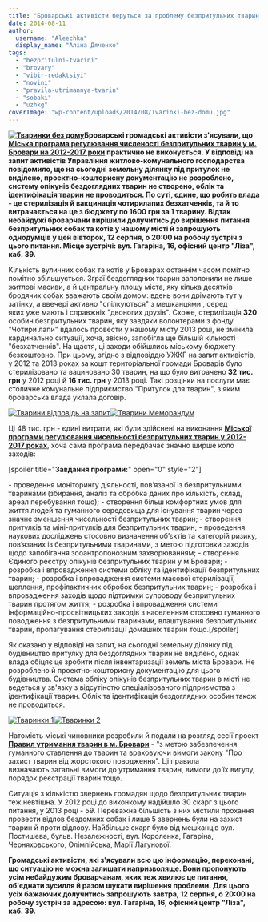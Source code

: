 ```yaml
---
title: "Броварські активісти беруться за проблему безпритульних тварин та шукають однодумців"
date: 2014-08-11
author: 
  username: "Aleechka"
  display_name: "Аліна Дяченко"
tags: 
  - "bezpritulni-tvarini"
  - "brovary"
  - "vibir-redaktsiyi"
  - "novini"
  - "pravila-utrimannya-tvarin"
  - "sobaki"
  - "uzhkg"
coverImage: "wp-content/uploads/2014/08/Tvarinki-bez-domu.jpg"
---
```


**[![Тваринки без дому](https://mpz.brovary.org/wp-content/uploads/2014/08/Tvarinki-bez-domu.jpg)](https://mpz.brovary.org/wp-content/uploads/2014/08/Tvarinki-bez-domu.jpg)Броварські громадські активісти з'ясували, що [Міська програма регулювання численості безпритульних тварин у м. Бровари на 2012-2017 роки](http://docs.brovary.org/p3742/26.07.2012/681-22-06) практично не виконується. У відповіді на запит активістів Управління житлово-комунального господарства повідомило, що на сьогодні земельну ділянку під притулок не виділено, проектно-кошторисну документацію не розроблено, систему опікунів бездоглядних тварин не створено, облік та ідентифікація тварин не проводиться. По суті, єдине, що робить влада - це стерилізація й вакцинація чотирилапих безхатченків, та й то витрачається на це з бюджету по 1600 грн за 1 тварину. Відтак небайдужі броварчани вирішили долучитись до вирішення питання безпритульних собак та котів у нашому місті й запрошують однодумців у цей вівторок, 12 серпня, о 20:00 на робочу зустріч з цього питання. Місце зустрічі: вул. Гагаріна, 16, офісний центр "Ліза", каб. 39.**

Кількість вуличних собак та котів у Броварах останнім часом помітно помітно збільшується. Зграї бездоглядних тварин заполонили не лише житлові масиви, а й центральну площу міста, яку кілька десятків бродячих собак вважають своїм домом: вдень вони дрімають тут у затінку, а ввечері активно "спілкуються" з мешканцями , серед яких уже мають і справжніх "двоногих друзів". Схоже, стерилізація **320** особин безпритульних тварин, яку завдяки волонтерами з фонду "Чотири лапи" вдалось провести у нашому місту 2013 році, не змінила кардинально ситуації, хоча, звісно, запобігла ще більшій кількості "безхатченків". На щастя, ці заходи обійшлись міському бюджету безкоштовно. При цьому, згідно з відповіддю УЖКГ на запит активістів, у 2012 та 2013 роках за кошт територіальної громади Броварів було стерилізовано та вациновано 30 тварин, на що було витрачено **32 тис. грн** у 2012 році й **16 тис. грн** у 2013 році. Такі розцінки на послуги має столичне комунальне підприємство "Притулок для тварин", з яким броварська влада уклала договір.

[![Тварини відповідь на запит](https://mpz.brovary.org/wp-content/uploads/2014/08/Tvarini-vidpovid-na-zapit.jpg)](https://mpz.brovary.org/wp-content/uploads/2014/08/Tvarini-vidpovid-na-zapit.jpg)[![Тварини Меморандум](https://mpz.brovary.org/wp-content/uploads/2014/08/Tvarini-Memorandum.jpg)](https://mpz.brovary.org/wp-content/uploads/2014/08/Tvarini-Memorandum.jpg)

Ці 48 тис. грн - єдині витрати, які були здійснені на виконання [**Міської програми регулювання чисельності безпритульних тварин у 2012-2017 роках**](http://docs.brovary.org/f?u=%2Fsites%2Fdefault%2Ffiles%2Fdoc%2F2012%2Fs-22%2F681-22-06_0.doc), хоча сама програма передбачає значно ширше коло заходів:

\[spoiler title="**Завдання програми:**" open="0" style="2"\]

\- проведення моніторингу діяльності, пов’язаної із безпритульними тваринами (збирання, аналіз та обробка даних про кількість, склад, ареал перебування тощо); - створення більш комфортних умов для життя людей та гуманного середовища для існування тварин через значне зменшення чисельності безпритульних тварин; - створення притулків та міні-притулків для безпритульних тварин; - проведення наукових досліджень стосовно визначення об’єктів та категорій ризику, пов’язаних із безпритульними тваринами, з метою підготовки заходів щодо запобігання зооантропонозним захворюванням; - створення Єдиного реєстру опікунів безпритульних тварин у м.Бровари; - розробка і впровадження системи обліку та ідентифікації безпритульних тварин; - розробка і впровадження системи масової стерилізації, щеплення, профілактичних обробок безпритульних тварин; - розробка і впровадження заходів щодо підтримки супроводу безпритульних тварин протягом життя; - розробка і впровадження системи інформаційно-просвітницьких заходів з населенням стосовно гуманного поводження з безпритульними тваринами, влаштування безпритульних тварин, пропагування стерилізації домашніх тварин тощо.\[/spoiler\]

Як сказано у відповіді на запит, на сьогодні земельну ділянку під будівництво притулку для бездоглядних тварин не виділено, однак влада обіцяє це зробити після інвентаризації земель міста Бровари. Не розроблено й проектно-кошторисну документацію для цього будівництва. Система обліку опікунів безпритульних тварин в місті не ведеться у зв'язку з відсутінстю спеціалізованого підприємства з ідентифікації тварин. Облік та ідентифікація бездоглядних особин також не проводиться.

[![Тваринки 1](https://mpz.brovary.org/wp-content/uploads/2014/08/Tvarinki-1.jpg)](https://mpz.brovary.org/wp-content/uploads/2014/08/Tvarinki-1.jpg)[![Тваринки 2](https://mpz.brovary.org/wp-content/uploads/2014/08/Tvarinki-2.jpg)](https://mpz.brovary.org/wp-content/uploads/2014/08/Tvarinki-2.jpg)

Натомість міські чиновники розробили й подали на розгляд сесії проект [**Правил утримання тварин в м. Бровари**](https://onedrive.live.com/redir?resid=72571393D4771099!1916&authkey=!AG5qZFlV12PnDV8&ithint=file%2c.doc) - "з метою забезпечення гуманного ставлення до тварин та враховуючи вимоги закону "Про захист тварин від жорстокого поводження". Ці правила визначають загальні вимоги до утримання тварин, вимоги до їх вигулу, порядок реєстрації тварин тощо.

Ситуація з кількістю звернень громадян щодо безпритульних тварин теж невтішна. У 2012 році до виконкому надійшло 30 скарг з цього питання, у 2013 році - 59. Переважна більшість з них містили прохання провести відлов бездомних собак і лише 5 звернень були на захист тварин й проти відлову. Найбільше скарг було від мешканців вул. Постишева, бульв. Незалежності, вул. Короленка, Гагаріна, Черняховського, Олімпійська, Марії Лагунової.

**Громадські активісти, які з'ясували всю цю інформацію, переконані, що ситуацію не можна залишати напризволяще. Вони пропонують усім небайдужим броварчанам, яких теж хвилює це питання, об'єднати зусилля й разом шукати вирішення проблеми. Для цього усіх бажаючих долучитись запрошують завтра, 12 серпня, о 20:00 на робочу зустріч за адресою: вул. Гагаріна, 16, офісний центр "Ліза", каб. 39.**
